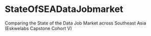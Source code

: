 # StateOfSEADataJobmarket
Comparing the State of the Data Job Market across Southeast Asia (Eskwelabs Capstone Cohort V)
